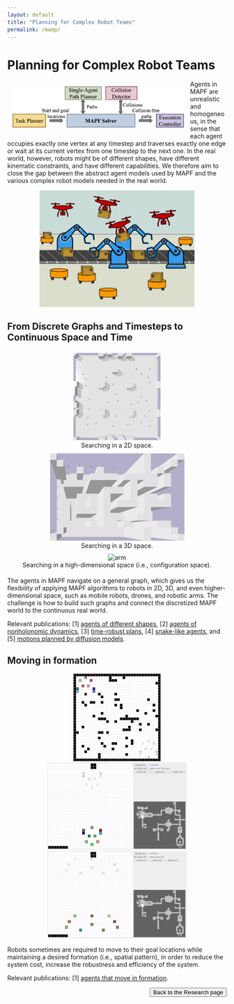 ```yaml
---
layout: default
title: "Planning for Complex Robot Teams"
permalink: /mamp/
---
```


<h1>Planning for Complex Robot Teams</h1>

<img src="/files/jiaoyangli/images/mapf-app-framework.png" style="float:left;width:300pt;padding:10px;"  alt="Multi-Robot Coordination Framework"/>
Agents in MAPF are unrealistic and homogeneous, 
in the sense that each agent occupies exactly one vertex at any timestep and 
traverses exactly one edge or wait at its current vertex from one timestep to the next one. 
In the real world, however, robots might be of different shapes, have different kinematic constraints, and have different capabilities. We therefore aim to close the gap between the abstract agent models used by MAPF and the various complex robot models needed in the real world. 

<p style="text-align:center;">
    <img src="/files/jiaoyangli/images/mixed-robot-team.png" style="max-height:200pt" alt="mixed-robot-team"/>
</p>

## From Discrete Graphs and Timesteps to Continuous Space and Time
<div style="display: flex; flex-wrap: wrap; text-align: center">
    <div style="min-width:310px;flex: 1;margin: 5px;">
        <img src="/files/jiaoyangli/images/arena.gif" width="200px" alt="arena"/>
        <figcaption>Searching in a 2D space.</figcaption>
    </div>
    <div style="min-width:310px;flex: 1;margin: 5px;">
        <img src="/files/jiaoyangli/images/3Dmaze.gif" width="309px" alt="3D maze"/>
        <figcaption>Searching in a 3D space.</figcaption>
    </div>
    <div style="min-width:310px;flex: 1;margin: 5px;">
        <img src="/files/jiaoyangli/images/bar.gif" width="200px" alt="arm" />
        <figcaption>Searching in a high-dimensional space (i.e., configuration space).</figcaption>
    </div>
</div>
<div style="clear:both;"></div>

The agents in MAPF navigate on a general graph, which gives us the flexibility of applying MAPF algorithms to robots in 2D, 3D, and even higher-dimensional space, such as mobile robots, drones, and robotic arms. 
The challenge is how to build such graphs and connect the discretized MAPF world to the continuous real world.


Relevant publications: 
[1] [agents of different shapes](/publications/LiAAAI19large),
[2] [agents of nonholonomic dynamics](/publications/ChenAAAI21s2m2), 
[3] [time-robust plans](/publications/ChenAAAI21robust), 
[4] [snake-like agents](/publications/ChenSoCS22), and
[5] [motions planned by diffusion models](/publications/ShaoulICLR25).


## Moving in formation
<p style="text-align:center;">
    <img src="/files/jiaoyangli/images/formation-random-4x.gif" style="max-height:150pt" alt="formation-random"/>
    <img src="/files/jiaoyangli/images/formation-tight-4x.gif" style="max-height:150pt" alt="formation-tight"/>
    <img src="/files/jiaoyangli/images/formation-wide-4x.gif" style="max-height:150pt" alt="formation-wide"/>
</p>
Robots sometimes are required to move to their goal locations 
while maintaining a desired formation (i.e., spatial pattern), 
in order to reduce the system cost, increase the robustness and efficiency of the system. 

Relevant publications: 
[1] [agents that move in formation](/publications/LiAAMAS20formation).

<div style="float: right;">
    <button onclick="location.href='/research'" type="button">Back to the Research page</button>
</div>